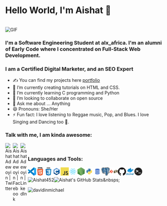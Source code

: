 # Hello World, I'm Aishat  👋

<br/>

 <img center="right" alt="GIF" src="https://github.com/Aishat452/Aishat/blob/main/code.gif?raw=true" width="500" height="320" />

### I'm a Software Engineering Student at alx_africa. I'm an alumni of Early Code where I concentrated on Full-Stack Web Development. 
### I am a Certified Digital Marketer, and an SEO Expert
- ✍ You can find my projects here [portfolio]
- 🔭 I’m currently creating tutorials on HTML and CSS.
- 🌱 I’m currently learning C programming and Python
- 👯 I’m looking to collaborate on open source
- 💬 Ask me about ... Anything
- 😄 Pronouns: She/Her
- ⚡ Fun fact: I love listening to Reggae music, Pop, and Blues. I love Singing and Dancing too 🤪.


### Talk with me, I am kinda awesome:

[<img align="left" color="white" alt="Aishat Adewoyin | Twitter" width="24px" src="https://cdn.jsdelivr.net/npm/simple-icons@v3/icons/twitter.svg" />][twitter]

[<img align="left" alt="Aishat Adewoyin | Facebook" width="24px" src="https://cdn.jsdelivr.net/npm/simple-icons@v3/icons/facebook.svg" />][facebook]

[<img align="left" alt="Aishat Adewoyin | LinkedIn" width="24px" src="https://cdn.jsdelivr.net/npm/simple-icons@v3/icons/linkedin.svg" />][linkedin]

<br />

### Languages and Tools:

[<img align="left" alt="Visual Studio Code" width="26px" src="https://raw.githubusercontent.com/github/explore/80688e429a7d4ef2fca1e82350fe8e3517d3494d/topics/visual-studio-code/visual-studio-code.png" />][portfolio]
[<img align="left" alt="HTML5" width="26px" src="https://raw.githubusercontent.com/github/explore/80688e429a7d4ef2fca1e82350fe8e3517d3494d/topics/html/html.png" />][portfolio]
[<img align="left" alt="CSS3" width="26px" src="https://raw.githubusercontent.com/github/explore/80688e429a7d4ef2fca1e82350fe8e3517d3494d/topics/css/css.png" />][portfolio]
[<img align="left" alt="CSharp" width="26px" src="https://raw.githubusercontent.com/github/explore/80688e429a7d4ef2fca1e82350fe8e3517d3494d/topics/c/c.png" />][portfolio]
[<img align="left" alt="JavaScript" width="26px" src="https://raw.githubusercontent.com/github/explore/80688e429a7d4ef2fca1e82350fe8e3517d3494d/topics/javascript/javascript.png" />][portfolio]
[<img align="left" alt="React" width="26px" src="https://raw.githubusercontent.com/github/explore/80688e429a7d4ef2fca1e82350fe8e3517d3494d/topics/react/react.png" />][portfolio]
[<img align="left" alt="Node.js" width="26px" src="https://raw.githubusercontent.com/github/explore/80688e429a7d4ef2fca1e82350fe8e3517d3494d/topics/nodejs/nodejs.png" />][portfolio]
[<img align="left" alt="python" width="26px" src="https://raw.githubusercontent.com/github/explore/80688e429a7d4ef2fca1e82350fe8e3517d3494d/topics/python/python.png" />][portfolio]
[<img align="left" alt="SQL" width="26px" src="https://raw.githubusercontent.com/github/explore/80688e429a7d4ef2fca1e82350fe8e3517d3494d/topics/sql/sql.png" />][portfolio]
[<img align="left" alt="postgreSQL" width="26px" src="https://raw.githubusercontent.com/github/explore/80688e429a7d4ef2fca1e82350fe8e3517d3494d/topics/postgresql/postgresql.png" />][portfolio]
[<img align="left" alt="Git" width="26px" src="https://raw.githubusercontent.com/github/explore/80688e429a7d4ef2fca1e82350fe8e3517d3494d/topics/git/git.png" />][portfolio]
[<img align="left" alt="GitHub" width="26px" src="https://raw.githubusercontent.com/github/explore/78df643247d429f6cc873026c0622819ad797942/topics/github/github.png" />][portfolio]
[<img align="left" alt="Docker" width="26px" src="https://raw.githubusercontent.com/github/explore/80688e429a7d4ef2fca1e82350fe8e3517d3494d/topics/docker/docker.png" />][portfolio]
[<img align="left" alt="Terminal" width="26px" src="https://raw.githubusercontent.com/github/explore/80688e429a7d4ef2fca1e82350fe8e3517d3494d/topics/terminal/terminal.png" />][portfolio]



<br />


<p>

<img align="left" src="https://github-readme-stats.vercel.app/api/top-langs?username=Aishat452&show_icons=true&locale=en&layout=compact" alt="Aishat452" />

</p>


<p>

&nbsps;<img align="left" alt="Aishat's GitHub Stats" src="https://github-readme-stats.vercel.app/api?username=Aishat452&show_icons=true&hide_border=true" />

</p>

<p>

<img align="center" src="https://github-readme-streak-stats.herokuapp.com/?user=davidinmichael&" alt="davidinmichael" />

</p>

<br/>

<!-- [website]: https://holistic-developer.com/ -->
[twitter]: https://twitter.com/aishaadewoyin
[portfolio]: https://github.com/Aishat452/
[linkedin]: https://www.linkedin.com/in/aishat-adewoyin-45a8141ba/
[facebook]: https://www.facebook.com/aishatomoadewoyin/
[youtube]: https://www.youtube.com/c/DigitalIntellectualHub
[instagram]: https://www.instagram.com/digitalintellectualhub_co/
